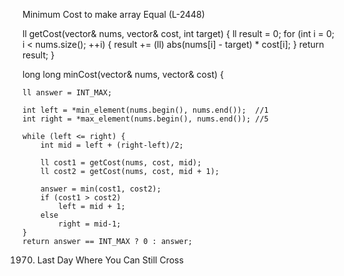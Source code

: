 

Minimum Cost to make array Equal (L-2448)


   
ll getCost(vector<int>& nums, vector<int>& cost, int target) {
    ll result = 0;
    for (int i = 0; i < nums.size(); ++i) {
        result += (ll) abs(nums[i] - target) * cost[i];
    }
    return result;
}

long long minCost(vector<int>& nums, vector<int>& cost) {
    
    ll answer = INT_MAX;
    
    int left = *min_element(nums.begin(), nums.end());  //1
    int right = *max_element(nums.begin(), nums.end()); //5
    
    while (left <= right) {
        int mid = left + (right-left)/2;
        
        ll cost1 = getCost(nums, cost, mid);
        ll cost2 = getCost(nums, cost, mid + 1);
        
        answer = min(cost1, cost2);
        if (cost1 > cost2)
            left = mid + 1;
        else
            right = mid-1;
    }
    return answer == INT_MAX ? 0 : answer;



1970. Last Day Where You Can Still Cross
    